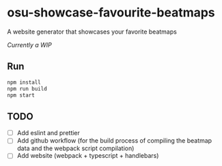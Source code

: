 # osu-showcase-favourite-beatmaps

A website generator that showcases your favorite beatmaps

*Currently a WIP*

## Run

```sh
npm install
npm run build
npm start
```

## TODO

- [ ] Add eslint and prettier
- [ ] Add github workflow (for the build process of compiling the beatmap data and the webpack script compilation)
- [ ] Add website (webpack + typescript + handlebars)
